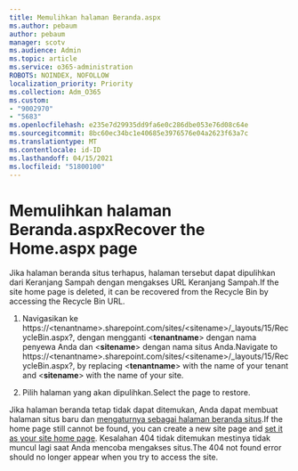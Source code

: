 ```yaml
---
title: Memulihkan halaman Beranda.aspx
ms.author: pebaum
author: pebaum
manager: scotv
ms.audience: Admin
ms.topic: article
ms.service: o365-administration
ROBOTS: NOINDEX, NOFOLLOW
localization_priority: Priority
ms.collection: Adm_O365
ms.custom:
- "9002970"
- "5683"
ms.openlocfilehash: e235e7d29935dd9fa6e0c286dbe053e76d08c64e
ms.sourcegitcommit: 8bc60ec34bc1e40685e3976576e04a2623f63a7c
ms.translationtype: MT
ms.contentlocale: id-ID
ms.lasthandoff: 04/15/2021
ms.locfileid: "51800100"
---
```

# <a name="recover-the-homeaspx-page"></a><span data-ttu-id="10d49-102">Memulihkan halaman Beranda.aspx</span><span class="sxs-lookup"><span data-stu-id="10d49-102">Recover the Home.aspx page</span></span>

<span data-ttu-id="10d49-103">Jika halaman beranda situs terhapus, halaman tersebut dapat dipulihkan dari Keranjang Sampah dengan mengakses URL Keranjang Sampah.</span><span class="sxs-lookup"><span data-stu-id="10d49-103">If the site home page is deleted, it can be recovered from the Recycle Bin by accessing the Recycle Bin URL.</span></span>

1. <span data-ttu-id="10d49-104">Navigasikan ke https://\<tenantname>.sharepoint.com/sites/\<sitename>/_layouts/15/RecycleBin.aspx?, dengan mengganti <**tenantname**> dengan nama penyewa Anda dan <**sitename**> dengan nama situs Anda.</span><span class="sxs-lookup"><span data-stu-id="10d49-104">Navigate to https://\<tenantname>.sharepoint.com/sites/\<sitename>/_layouts/15/RecycleBin.aspx?, by replacing <**tenantname**> with the name of your tenant and <**sitename**> with the name of your site.</span></span>

2. <span data-ttu-id="10d49-105">Pilih halaman yang akan dipulihkan.</span><span class="sxs-lookup"><span data-stu-id="10d49-105">Select the page to restore.</span></span>

<span data-ttu-id="10d49-106">Jika halaman beranda tetap tidak dapat ditemukan, Anda dapat membuat halaman situs baru dan [mengaturnya sebagai halaman beranda situs](https://support.microsoft.com/en-gb/office/use-a-different-page-for-your-sharepoint-site-home-page-35a5022c-f84a-455d-985e-c691ab5dfa17?ui=en-us&rs=en-gb&ad=gb).</span><span class="sxs-lookup"><span data-stu-id="10d49-106">If the home page still cannot be found, you can create a new site page and [set it as your site home page](https://support.microsoft.com/en-gb/office/use-a-different-page-for-your-sharepoint-site-home-page-35a5022c-f84a-455d-985e-c691ab5dfa17?ui=en-us&rs=en-gb&ad=gb).</span></span> <span data-ttu-id="10d49-107">Kesalahan 404 tidak ditemukan mestinya tidak muncul lagi saat Anda mencoba mengakses situs.</span><span class="sxs-lookup"><span data-stu-id="10d49-107">The 404 not found error should no longer appear when you try to access the site.</span></span>
